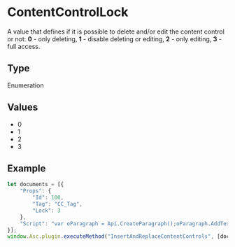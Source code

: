 # ContentControlLock

A value that defines if it is possible to delete and/or edit the content control or not:
**0** - only deleting,
**1** - disable deleting or editing,
**2** - only editing,
**3** - full access.

## Type

Enumeration

## Values

- 0
- 1
- 2
- 3


## Example

```javascript editor-pptx
let documents = [{
    "Props": {
        "Id": 100,
        "Tag": "CC_Tag",
        "Lock": 3
    },
    "Script": "var oParagraph = Api.CreateParagraph();oParagraph.AddText('Hello world!');Api.GetDocument().InsertContent([oParagraph]);"
}];
window.Asc.plugin.executeMethod("InsertAndReplaceContentControls", [documents]);
```
